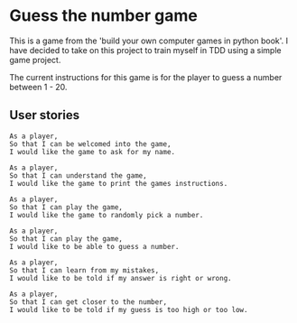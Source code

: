 # Guess the number game

This is a game from the 'build your own computer games in python book'. I have decided to take on this project to train myself in TDD using a simple game project.

The current instructions for this game is for the player to guess a number between 1 - 20.

## User stories
```
As a player,
So that I can be welcomed into the game,
I would like the game to ask for my name.
```
```
As a player,
So that I can understand the game,
I would like the game to print the games instructions.
```
```
As a player,
So that I can play the game,
I would like the game to randomly pick a number.
```
```
As a player,
So that I can play the game,
I would like to be able to guess a number.
```
```
As a player,
So that I can learn from my mistakes,
I would like to be told if my answer is right or wrong.
```
```
As a player,
So that I can get closer to the number,
I would like to be told if my guess is too high or too low.
```

